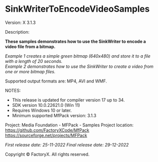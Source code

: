 # SinkWriterToEncodeVideoSamples

Version: X 3.1.3

Description:

  **These samples demonstrates how to use the SinkWriter to encode a video file from a bitmap.**
  
  *Example 1 creates a simple green bitmap (640x480) and store it to a file with a length of 20 seconds.*  
  *Example 2 demonstrates how to use the SinkWriter to create a video from one or more bitmap files.*

Supported output formats are: MP4, AVI and WMF.

NOTES:
 - This release is updated for compiler version 17 up to 34.
 - SDK version 10.0.22621.0 (Win 11)
 - Requires Windows 10 or later.
 - Minimum supported MfPack version: 3.1.3

Project: Media Foundation - MFPack - Samples
Project location: https://github.com/FactoryXCode/MfPack
                  https://sourceforge.net/projects/MFPack

*First release date: 25-11-2022*
*Final release date: 29-12-2022*

Copyright © FactoryX. All rights reserved.

